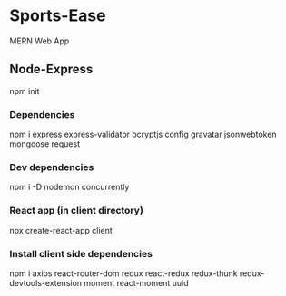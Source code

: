 # Sports-Ease

MERN Web App

## Node-Express

npm init

### Dependencies

npm i express express-validator bcryptjs config gravatar jsonwebtoken mongoose request

### Dev dependencies

npm i -D nodemon concurrently

### React app (in client directory)

npx create-react-app client

### Install client side dependencies

npm i axios react-router-dom redux react-redux redux-thunk redux-devtools-extension moment react-moment uuid
